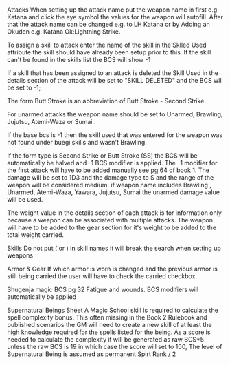 # 
Attacks
When setting up the attack name  put the weapon name in first e.g. Katana and click the eye symbol the values for the weapon will autofill. After that the attack name can be changed e.g. to LH Katana or  by Adding an Okuden e.g. Katana Ok:Lightning Strike. 

To assign a skill to attack enter the name of the skill in the Sklled Used attribute the skill should have already been setup prior to this.  If the skill can't be found in the skills list the BCS will show -1

If a skill that has been assigned to an attack is deleted the Skill Used  in the details section of the attack will be set to "SKILL DELETED" and  the BCS will be set to -1;

The form Butt Stroke is an abbreviation of Butt Stroke  - Second Strike

For unarmed attacks the weapon name should be set to Unarmed, Brawling, Jujutsu, Atemi-Waza or Sumai . 

If the base bcs is -1 then the skill used that was entered for the weapon was not found under buegi skills and wasn't Brawling.

If the form type is Second Strike or Butt Stroke (SS) the BCS will be automatically be halved and  -1 BCS modifier is applied. The -1 modifier for the first attack will have to be added manually see pg 64 of book 1. The damage  will be set to 1D3 and the damage type to S and the range of the weapon will be considered medium.
if weapon name includes Brawling , Unarmed,  Atemi-Waza,  Yawara,  Jujutsu, Sumai the unarmed damage value will be used.

The weight value in the details section of each attack  is for information only because a weapon can be associated with multiple attacks. The weapon will have to be added to the gear section for it's weight to be added to the total weight carried.

Skills
Do not put ( or ) in skill names it will break the search when setting up weapons

Armor & Gear
If which armor is worn is changed and the previous armor is still being carried the user will have to check the carried checkbox. 

Shugenja magic BCS
pg 32 Fatigue and wounds. BCS modifiers will automatically be applied

Supernatural Beings Sheet
A Magic School skill is required to calculate the spell complexity bonus. This often missing in the Book 2 Rulebook  and published scenarios the GM will need to create a new skill of at least the high  knowledge required for the spells listed for the being. As a score is needed to calculate the complexity it will be generated as raw BCS*5 unless the raw BCS is 19 in which case the score will set to 100, 
The level of Supernatural Being is assumed as permanent Spirt Rank / 2
